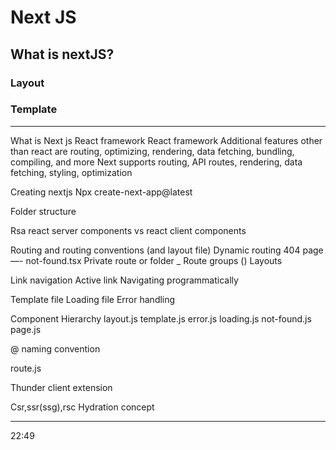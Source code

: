 # Next JS

## What is nextJS?




### Layout

### Template




--------------------------------------

What is Next js
React framework
React framework
Additional features other than react are routing, optimizing, rendering, data fetching, bundling, compiling, and more
Next supports routing, API routes, rendering, data fetching, styling, optimization

Creating nextjs
Npx create-next-app@latest

Folder structure

Rsa react server components vs react client components 

Routing  and routing conventions (and layout file)
Dynamic routing
404 page —-  not-found.tsx
Private route or folder _
 Route groups ()
Layouts

Link navigation
Active link
Navigating programmatically

Template file
Loading file
Error handling

Component Hierarchy
layout.js
template.js
error.js
loading.js
not-found.js
page.js

@ naming convention

route.js

Thunder client extension


Csr,ssr(ssg),rsc
Hydration concept


-------

22:49